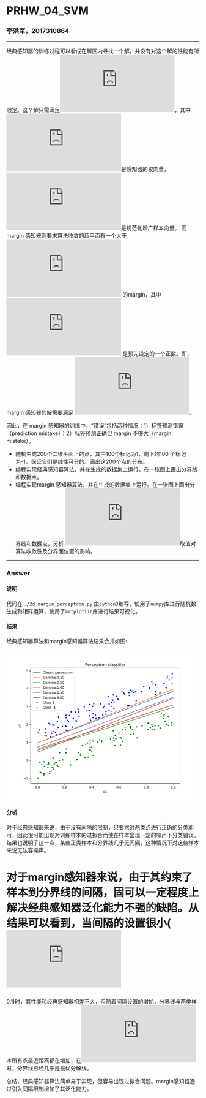 PRHW\_04\_SVM
=============

### 李洪军，2017310864

------------------------------------------------------------------------

经典感知器的训练过程可以看成在解区内寻找一个解，并没有对这个解的性能有所限定。这个解只需满足![\\alpha^Ty\_n&gt;0](https://latex.codecogs.com/png.latex?%5Calpha%5ETy_n%3E0 "\alpha^Ty_n>0")，其中![\\alpha](https://latex.codecogs.com/png.latex?%5Calpha "\alpha")是感知器的权向量，![y\_n](https://latex.codecogs.com/png.latex?y_n "y_n")是规范化增广样本向量。
而margin
感知器则要求算法收敛的超平面有一个大于![\\gamma​](https://latex.codecogs.com/png.latex?%5Cgamma%E2%80%8B "\gamma​")
的margin，其中![\\gamma​](https://latex.codecogs.com/png.latex?%5Cgamma%E2%80%8B "\gamma​")
是预先设定的一个正数。即，margin 感知器的解需要满足
![\\alpha^Ty\_n&gt;\\gamma​](https://latex.codecogs.com/png.latex?%5Calpha%5ETy_n%3E%5Cgamma%E2%80%8B "\alpha^Ty_n>\gamma​")。

因此，在 margin
感知器的训练中，“错误”包括两种情况：1）标签预测错误（prediction
mistake）；2）标签预测正确但 margin 不够大（margin mistake）。

-   随机生成200个二维平面上的点，其中100个标记为1，剩下的100
    个标记为-1，保证它们是线性可分的。画出这200个点的分布。
-   编程实现经典感知器算法，并在生成的数据集上运行。在一张图上画出分界线和数据点。
-   编程实现margin
    感知器算法，并在生成的数据集上运行。在一张图上画出分界线和数据点，分析
    ![\\gamma](https://latex.codecogs.com/png.latex?%5Cgamma "\gamma")取值对算法收敛性及分界面位置的影响。

------------------------------------------------------------------------

### Answer

#### 说明

代码在 `./2d_margin_perceptron.py`
由`python3`编写，使用了`numpy`库进行随机数生成和矩阵运算，使用了`matplotlib`库进行结果可视化。

#### 结果

经典感知器算法和margin感知器算法结果合并如图:

![Perceptron](./perceptron_classification.png)

#### 分析

对于经典感知器来说，由于没有间隔的限制，只要求对两类点进行正确的分类即可，因此很可能出现对训练样本的过拟合而使在样本出现一定的噪声下分类错误。结果也说明了这一点，某些正类样本和分界线几乎无间隔，这种情况下对这些样本来说无法容噪声。

对于margin感知器来说，由于其约束了样本到分界线的间隔，固可以一定程度上解决经典感知器泛化能力不强的缺陷。从结果可以看到，当间隔的设置很小(![\\gamma](https://latex.codecogs.com/png.latex?%5Cgamma "\gamma")
=
0.1)时，其性能和经典感知器相差不大，但随着间隔设置的增加，分界线与两类样本所有点最近距离都在增加，在![\\gamma = 4](https://latex.codecogs.com/png.latex?%5Cgamma%20%3D%204 "\gamma = 4")时，分界线已经几乎是最优分解线。

总结，经典感知器算法简单易于实现，但容易出现过拟合问题。margin感知器通过引入间隔限制增加了其泛化能力。

